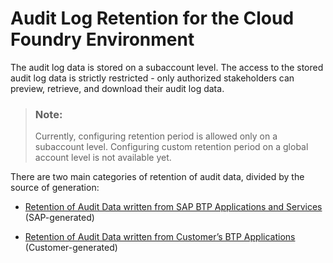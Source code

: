 <!-- loioadaefa64228e49ddbe40c15f63a4f74b -->

# Audit Log Retention for the Cloud Foundry Environment

The audit log data is stored on a subaccount level. The access to the stored audit log data is strictly restricted - only authorized stakeholders can preview, retrieve, and download their audit log data.

> ### Note:  
> Currently, configuring retention period is allowed only on a subaccount level. Configuring custom retention period on a global account level is not available yet.

There are two main categories of retention of audit data, divided by the source of generation:

-   [Retention of Audit Data written from SAP BTP Applications and Services](retention-of-audit-data-written-from-sap-btp-applications-and-services-3ea497f.md) \(SAP-generated\)

-   [Retention of Audit Data written from Customer’s BTP Applications](retention-of-audit-data-written-from-customer-s-btp-applications-9cf4217.md) \(Customer-generated\)


